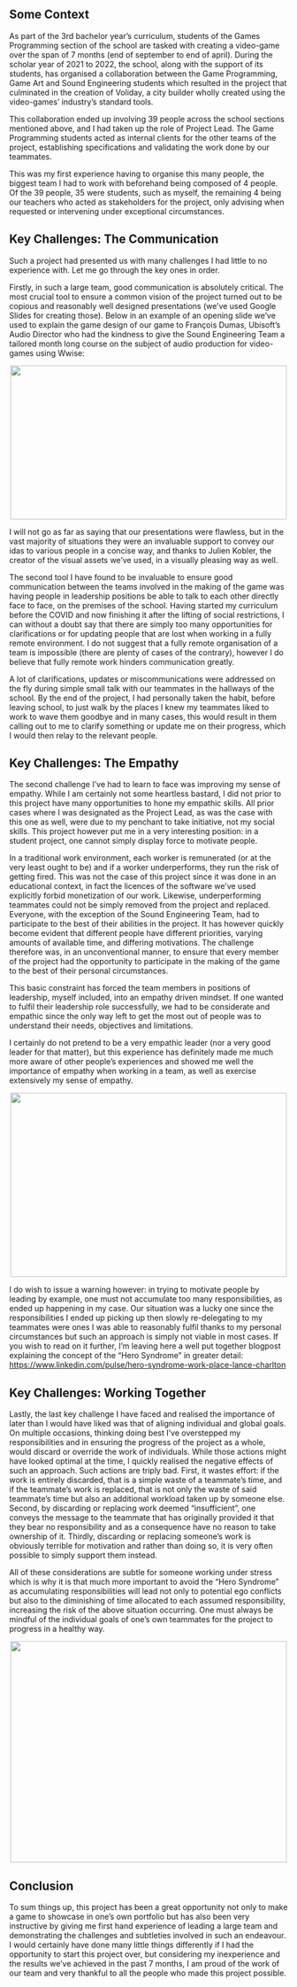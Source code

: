 ## Some Context

As part of the 3rd bachelor year’s curriculum, students of the Games Programming section of the school are tasked with creating a video-game over the span of 7 months (end of september to end of april).
During the scholar year of 2021 to 2022, the school, along with the support of its students, has organised a collaboration between the Game Programming, Game Art and Sound Engineering students which resulted in the project that culminated in the creation of Voliday, a city builder wholly created using the video-games’ industry’s standard tools.

This collaboration ended up involving 39 people across the school sections mentioned above, and I had taken up the role of Project Lead. The Game Programming students acted as internal clients for the other teams of the project, establishing specifications and validating the work done by our teammates.

This was my first experience having to organise this many people, the biggest team I had to work with beforehand being composed of 4 people.
Of the 39 people, 35 were students, such as myself, the remaining 4 being our teachers who acted as stakeholders for the project, only advising when requested or intervening under exceptional circumstances.

## Key Challenges: The Communication

Such a project had presented us with many challenges I had little to no experience with. Let me go through the key ones in order.

Firstly, in such a large team, good communication is absolutely critical. The most crucial tool to ensure a common vision of the project turned out to be copious and reasonably well designed presentations (we’ve used Google Slides for creating those). Below in an example of an opening slide we’ve used to explain the game design of our game to François Dumas, Ubisoft’s Audio Director who had the kindness to give the Sound Engineering Team a tailored month long course on the subject of audio production for video-games using Wwise:

<p align="center">
  <img width="500" height="278" src="../assets/presForDumas.png">
</p>

I will not go as far as saying that our presentations were flawless, but in the vast majority of situations they were an invaluable support to convey our idas to various people in a concise way, and thanks to Julien Kobler, the creator of the visual assets we’ve used, in a visually pleasing way as well.

The second tool I have found to be invaluable to ensure good communication between the teams involved in the making of the game was having people in leadership positions be able to talk to each other directly face to face, on the premises of the school.
Having started my curriculum before the COVID and now finishing it after the lifting of social restrictions, I can without a doubt say that there are simply too many opportunities for clarifications or for updating people that are lost when working in a fully remote environment. I do not suggest that a fully remote organisation of a team is impossible (there are plenty of cases of the contrary), however I do believe that fully remote work hinders communication greatly.

A lot of clarifications, updates or miscommunications were addressed on the fly during simple small talk with our teammates in the hallways of the school. By the end of the project, I had personally taken the habit, before leaving school, to just walk by the places I knew my teammates liked to work to wave them goodbye and in many cases, this would result in them calling out to me to clarify something or update me on their progress, which I would then relay to the relevant people.

## Key Challenges: The Empathy

The second challenge I’ve had to learn to face was improving my sense of empathy. While I am certainly not some heartless bastard, I did not prior to this project have many opportunities to hone my empathic skills. All prior cases where I was designated as the Project Lead, as was the case with this one as well, were due to my penchant to take initiative, not my social skills.
This project however put me in a very interesting position: in a student project, one cannot simply display force to motivate people.

In a traditional work environment, each worker is remunerated (or at the very least ought to be) and if a worker underperforms, they run the risk of getting fired. This was not the case of this project since it was done in an educational context, in fact the licences of the software we’ve used explicitly forbid monetization of our work.
Likewise, underperforming teammates could not be simply removed from the project and replaced. Everyone, with the exception of the Sound Engineering Team, had to participate to the best of their abilities in the project. It has however quickly become evident that different people have different priorities, varying amounts of available time, and differing motivations.
The challenge therefore was, in an unconventional manner, to ensure that every member of the project had the opportunity to participate in the making of the game to the best of their personal circumstances.

This basic constraint has forced the team members in positions of leadership, myself included, into an empathy driven mindset. If one wanted to fulfil their leadership role successfully, we had to be considerate and empathic since the only way left to get the most out of people was to understand their needs, objectives and limitations.

I certainly do not pretend to be a very empathic leader (nor a very good leader for that matter), but this experience has definitely made me much more aware of other people’s experiences and showed me well the importance of empathy when working in a team, as well as exercise extensively my sense of empathy.

<p align="center">
  <img width="500" height="333" src="../assets/Boss-Vs-Leader-Quotes.jpg">
</p>

I do wish to issue a warning however: in trying to motivate people by leading by example, one must not accumulate too many responsibilities, as ended up happening in my case. Our situation was a lucky one since the responsibilities I ended up picking up then slowly re-delegating to my teammates were ones I was able to reasonably fulfil thanks to my personal circumstances but such an approach is simply not viable in most cases. If you wish to read on it further, I’m leaving here a well put together blogpost explaining the concept of the “Hero Syndrome” in greater detail:
https://www.linkedin.com/pulse/hero-syndrome-work-place-lance-charlton

## Key Challenges: Working Together

Lastly, the last key challenge I have faced and realised the importance of later than I would have liked was that of aligning individual and global goals. On multiple occasions, thinking doing best I’ve overstepped my responsibilities and in ensuring the progress of the project as a whole, would discard or override the work of individuals. While those actions might have looked optimal at the time, I quickly realised the negative effects of such an approach. Such actions are triply bad.
First, it wastes effort: if the work is entirely discarded, that is a simple waste of a teammate’s time, and if the teammate’s work is replaced, that is not only the waste of said teammate’s time but also an additional workload taken up by someone else.
Second, by discarding or replacing work deemed “insufficient”, one conveys the message to the teammate that has originally provided it that they bear no responsibility and as a consequence have no reason to take ownership of it.
Thirdly, discarding or replacing someone’s work is obviously terrible for motivation and rather than doing so, it is very often possible to simply support them instead.

All of these considerations are subtle for someone working under stress which is why it is that much more important to avoid the “Hero Syndrome” as accumulating responsibilities will lead not only to potential ego conflicts but also to the diminishing of time allocated to each assumed responsibility, increasing the risk of the above situation occurring.
One must always be mindful of the individual goals of one’s own teammates for the project to progress in a healthy way.

<p align="center">
  <img width="500" height="400" src="../assets/projectDirection.png">
</p>

## Conclusion

To sum things up, this project has been a great opportunity not only to make a game to showcase in one’s own portfolio but has also been very instructive by giving me first hand experience of leading a large team and demonstrating the challenges and subtleties involved in such an endeavour.
I would certainly have done many little things differently if I had the opportunity to start this project over, but considering my inexperience and the results we’ve achieved in the past 7 months, I am proud of the work of our team and very thankful to all the people who made this project possible.
